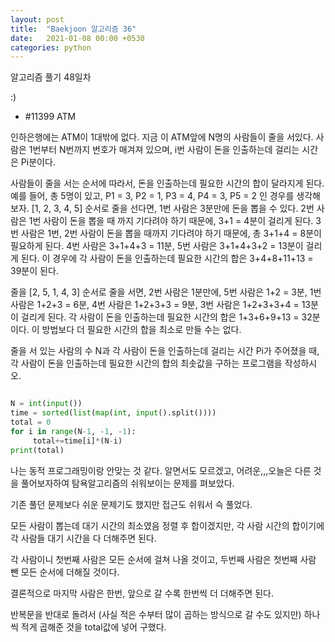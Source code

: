 ```yaml
---
layout: post
title:  "Baekjoon 알고리즘 36"
date:   2021-01-08 00:00 +0530
categories: python
---
```


알고리즘 풀기 48일차

:)


- #11399     ATM

인하은행에는 ATM이 1대밖에 없다. 지금 이 ATM앞에 N명의 사람들이 줄을 서있다. 사람은 1번부터 N번까지 번호가 매겨져 있으며, i번 사람이 돈을 인출하는데 걸리는 시간은 Pi분이다.

사람들이 줄을 서는 순서에 따라서, 돈을 인출하는데 필요한 시간의 합이 달라지게 된다. 예를 들어, 총 5명이 있고, P1 = 3, P2 = 1, P3 = 4, P4 = 3, P5 = 2 인 경우를 생각해보자. [1, 2, 3, 4, 5] 순서로 줄을 선다면, 1번 사람은 3분만에 돈을 뽑을 수 있다. 2번 사람은 1번 사람이 돈을 뽑을 때 까지 기다려야 하기 때문에, 3+1 = 4분이 걸리게 된다. 3번 사람은 1번, 2번 사람이 돈을 뽑을 때까지 기다려야 하기 때문에, 총 3+1+4 = 8분이 필요하게 된다. 4번 사람은 3+1+4+3 = 11분, 5번 사람은 3+1+4+3+2 = 13분이 걸리게 된다. 이 경우에 각 사람이 돈을 인출하는데 필요한 시간의 합은 3+4+8+11+13 = 39분이 된다.

줄을 [2, 5, 1, 4, 3] 순서로 줄을 서면, 2번 사람은 1분만에, 5번 사람은 1+2 = 3분, 1번 사람은 1+2+3 = 6분, 4번 사람은 1+2+3+3 = 9분, 3번 사람은 1+2+3+3+4 = 13분이 걸리게 된다. 각 사람이 돈을 인출하는데 필요한 시간의 합은 1+3+6+9+13 = 32분이다. 이 방법보다 더 필요한 시간의 합을 최소로 만들 수는 없다.

줄을 서 있는 사람의 수 N과 각 사람이 돈을 인출하는데 걸리는 시간 Pi가 주어졌을 때, 각 사람이 돈을 인출하는데 필요한 시간의 합의 최솟값을 구하는 프로그램을 작성하시오.

```python

N = int(input())
time = sorted(list(map(int, input().split())))
total = 0
for i in range(N-1, -1, -1):
     total+=time[i]*(N-i)
print(total)

```

나는 동적 프로그래밍이랑 안맞는 것 같다. 알면서도 모르겠고, 어려운,,,오늘은 다른 것을 풀어보자하여 탐욕알고리즘의 쉬워보이는 문제를 펴보았다.

기존 풀던 문제보다 쉬운 문제기도 했지만 접근도 쉬워서 슥 풀었다.

모든 사람이 뽑는데 대기 시간의 최소였음 정렬 후 합이겠지만, 각 사람 시간의 합이기에 각 사람들 대기 시간을 다 더해주면 된다.

각 사람이니 첫번째 사람은 모든 순서에 걸쳐 나올 것이고, 두번째 사람은 첫번째 사람 뺀 모든 순서에 더해질 것이다.

결론적으로 마지막 사람은 한번, 앞으로 갈 수록 한번씩 더 더해주면 된다.

반복문을 반대로 돌려서 (사실 적은 수부터 많이 곱하는 방식으로 갈 수도 있지만) 하나씩 적게 곱해준 것을 total값에 넣어 구했다.

